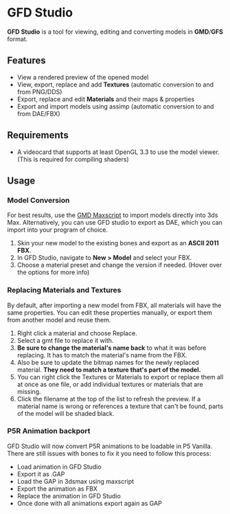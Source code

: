 # GFD Studio
**GFD Studio** is a tool for viewing, editing and converting models in **GMD**/**GFS** format.
## Features
- View a rendered preview of the opened model
- View, export, replace and add **Textures** (automatic conversion to and from PNG/DDS)
- Export, replace and edit **Materials** and their maps & properties
- Export and import models using assimp (automatic conversion to and from DAE/FBX)
## Requirements
- A videocard that supports at least OpenGL 3.3 to use the model viewer.
(This is required for compiling shaders)
## Usage
### Model Conversion
For best results, use the [GMD Maxscript](https://github.com/TGEnigma/GFD-Studio/blob/master/Resources/GfdImporter/GfdImporter.ms) to import models directly into 3ds Max.
Alternatively, you can use GFD studio to export as DAE, which you can import into your program of choice.
1. Skin your new model to the existing bones and export as an **ASCII 2011 FBX**.
2. In GFD Studio, navigate to **New > Model** and select your FBX.
3. Choose a material preset and change the version if needed. (Hover over the options for more info)
### Replacing Materials and Textures
By default, after importing a new model from FBX, all materials will have the same properties.
You can edit these properties manually, or export them from another model and reuse them.
1. Right click a material and choose Replace.
2. Select a gmt file to replace it with.
3. **Be sure to change the material's name back** to what it was before replacing. It has to match the material's name from the FBX.
4. Also be sure to update the bitmap names for the newly replaced material. **They need to match a texture that's part of the model.**
5. You can right click the Textures or Materials to export or replace them all at once as one file, or add individual textures or materials that are missing.
5. Click the filename at the top of the list to refresh the preview. If a material name is wrong or references a texture that can't be found, parts of the model will be shaded black.

### P5R Animation backport

GFD Studio will now convert P5R animations to be loadable in P5 Vanilla.
There are still issues with bones to fix it you need to follow this process:

 - Load animation in GFD Studio
 - Export it as .GAP
 - Load the GAP in 3dsmax using maxscript
 - Export the animation as FBX
 - Replace the animation in GFD Studio
 - Once done with all animations export again as GAP
